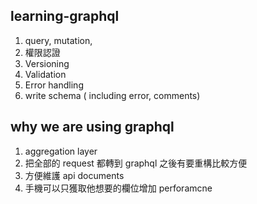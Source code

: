 ## learning-graphql
1. query, mutation,
1. 權限認證
1. Versioning
1. Validation
1. Error handling
1. write schema ( including error, comments)

## why we are using graphql
1. aggregation layer
1. 把全部的 request 都轉到 graphql 之後有要重構比較方便
1. 方便維護 api documents
1. 手機可以只獲取他想要的欄位增加 perforamcne
